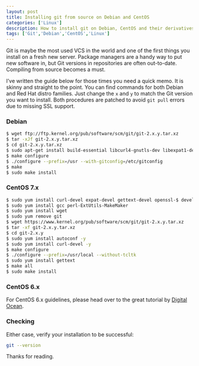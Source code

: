 ```yaml
---
layout: post
title: Installing git from source on Debian and CentOS
categories: ['Linux']
description: How to install git on Debian, CentOS and their derivatives.
tags: ['Git','Debian','CentOS','Linux']
---
```


Git is maybe the most used VCS in the world and one of the first things you install on a fresh new server. Package managers are a handy way to put new software in, but Git versions in repositories are often out-to-date. Compiling from source becomes a must.

I’ve written the guide below for those times you need a quick memo. It is skinny and straight to the point. You can find commands for both Debian and Red Hat distro families. Just change the `x` and `y` to match the Git version you want to install. Both procedures are patched to avoid `git pull` errors due to missing SSL support.

### Debian

```sh
$ wget ftp://ftp.kernel.org/pub/software/scm/git/git-2.x.y.tar.xz
$ tar -xJf git-2.x.y.tar.xz
$ cd git-2.x.y.tar.xz
$ sudo apt-get install build-essential libcurl4-gnutls-dev libexpat1-dev gettext libz-dev libssl-dev autoconf
$ make configure
$ ./configure --prefix=/usr --with-gitconfig=/etc/gitconfig
$ make
$ sudo make install
```

### CentOS 7.x

```sh
$ sudo yum install curl-devel expat-devel gettext-devel openssl-$ devel zlib-devel
$ sudo yum install gcc perl-ExtUtils-MakeMaker
$ sudo yum install wget
$ sudo yum remove git
$ wget https://www.kernel.org/pub/software/scm/git/git-2.x.y.tar.xz
$ tar -xf git-2.x.y.tar.xz 
$ cd git-2.x.y
$ sudo yum install autoconf -y
$ sudo yum install curl-devel -y
$ make configure
$ ./configure --prefix=/usr/local --without-tcltk
$ sudo yum install gettext
$ make all
$ sudo make install
```

### CentOS 6.x

For CentOS 6.x guidelines, please head over to the great tutorial by [Digital Ocean](https://www.digitalocean.com/community/tutorials/how-to-install-git-on-a-centos-6-4-vps).

### Checking

Either case, verify your installation to be successful:

```sh
git --version 
```

Thanks for reading.
